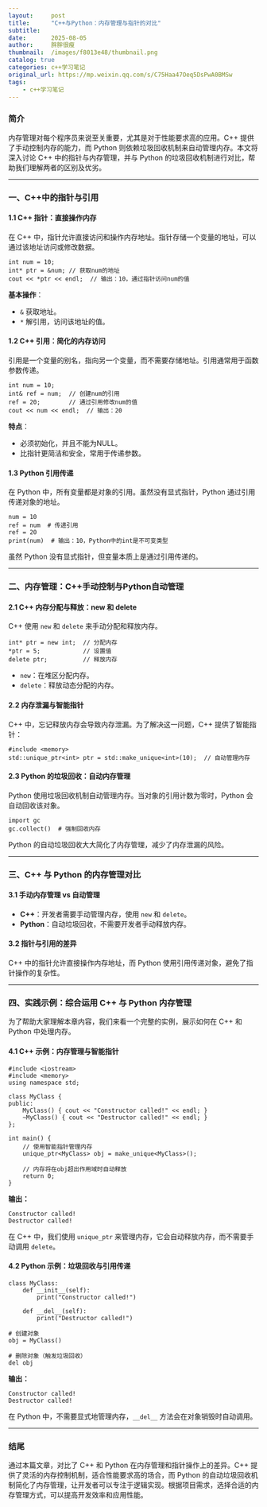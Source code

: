 ```yaml
---
layout:     post
title:      "C++与Python：内存管理与指针的对比"
subtitle:   
date:       2025-08-05
author:     胖胖很瘦
thumbnail:  /images/f8013e48/thumbnail.png
catalog: true
categories: c++学习笔记
original_url: https://mp.weixin.qq.com/s/C75Haa47Oeq5DsPwA0BMSw
tags:
    - c++学习笔记
---
```


### **简介**

内存管理对每个程序员来说至关重要，尤其是对于性能要求高的应用。C++ 提供了手动控制内存的能力，而 Python 则依赖垃圾回收机制来自动管理内存。本文将深入讨论 C++ 中的指针与内存管理，并与 Python 的垃圾回收机制进行对比，帮助我们理解两者的区别及优劣。

---

### **一、C++中的指针与引用**

#### **1.1 C++ 指针：直接操作内存**

在 C++ 中，指针允许直接访问和操作内存地址。指针存储一个变量的地址，可以通过该地址访问或修改数据。

```
int num = 10;  
int* ptr = &num; // 获取num的地址  
cout << *ptr << endl;  // 输出：10，通过指针访问num的值
```

**基本操作**：

* `&` 获取地址。
* `*` 解引用，访问该地址的值。

#### **1.2 C++ 引用：简化的内存访问**

引用是一个变量的别名，指向另一个变量，而不需要存储地址。引用通常用于函数参数传递。

```
int num = 10;  
int& ref = num;  // 创建num的引用  
ref = 20;        // 通过引用修改num的值  
cout << num << endl;  // 输出：20
```

**特点**：

* 必须初始化，并且不能为NULL。
* 比指针更简洁和安全，常用于传递参数。

#### **1.3 Python 引用传递**

在 Python 中，所有变量都是对象的引用。虽然没有显式指针，Python 通过引用传递对象的地址。

```
num = 10  
ref = num  # 传递引用  
ref = 20  
print(num)  # 输出：10，Python中的int是不可变类型
```

虽然 Python 没有显式指针，但变量本质上是通过引用传递的。

---

### **二、内存管理：C++手动控制与Python自动管理**

#### **2.1 C++ 内存分配与释放：new 和 delete**

C++ 使用 `new` 和 `delete` 来手动分配和释放内存。

```
int* ptr = new int;  // 分配内存  
*ptr = 5;            // 设置值  
delete ptr;          // 释放内存
```

* `new`：在堆区分配内存。
* `delete`：释放动态分配的内存。

#### **2.2 内存泄漏与智能指针**

C++ 中，忘记释放内存会导致内存泄漏。为了解决这一问题，C++ 提供了智能指针：

```
#include <memory>  
std::unique_ptr<int> ptr = std::make_unique<int>(10);  // 自动管理内存
```

#### **2.3 Python 的垃圾回收：自动内存管理**

Python 使用垃圾回收机制自动管理内存。当对象的引用计数为零时，Python 会自动回收该对象。

```
import gc  
gc.collect()  # 强制回收内存
```

Python 的自动垃圾回收大大简化了内存管理，减少了内存泄漏的风险。

---

### **三、C++ 与 Python 的内存管理对比**

#### **3.1 手动内存管理 vs 自动管理**

* **C++**：开发者需要手动管理内存，使用 `new` 和 `delete`。
* **Python**：自动垃圾回收，不需要开发者手动释放内存。

#### **3.2 指针与引用的差异**

C++ 中的指针允许直接操作内存地址，而 Python 使用引用传递对象，避免了指针操作的复杂性。

---

### **四、实践示例：综合运用 C++ 与 Python 内存管理**

为了帮助大家理解本章内容，我们来看一个完整的实例，展示如何在 C++ 和 Python 中处理内存。

#### **4.1 C++ 示例：内存管理与智能指针**

```
#include <iostream>  
#include <memory>  
using namespace std;  
  
class MyClass {  
public:  
    MyClass() { cout << "Constructor called!" << endl; }  
    ~MyClass() { cout << "Destructor called!" << endl; }  
};  
  
int main() {  
    // 使用智能指针管理内存  
    unique_ptr<MyClass> obj = make_unique<MyClass>();  
      
    // 内存将在obj超出作用域时自动释放  
    return 0;  
}
```

**输出：**

```
Constructor called!  
Destructor called!
```

在 C++ 中，我们使用 `unique_ptr` 来管理内存，它会自动释放内存，而不需要手动调用 `delete`。

#### **4.2 Python 示例：垃圾回收与引用传递**

```
class MyClass:  
    def __init__(self):  
        print("Constructor called!")  
  
    def __del__(self):  
        print("Destructor called!")  
  
# 创建对象  
obj = MyClass()  
  
# 删除对象（触发垃圾回收）  
del obj
```

**输出：**

```
Constructor called!  
Destructor called!
```

在 Python 中，不需要显式地管理内存，`__del__` 方法会在对象销毁时自动调用。

---

### **结尾**

通过本篇文章，对比了 C++ 和 Python 在内存管理和指针操作上的差异。C++ 提供了灵活的内存控制机制，适合性能要求高的场合，而 Python 的自动垃圾回收机制简化了内存管理，让开发者可以专注于逻辑实现。根据项目需求，选择合适的内存管理方式，可以提高开发效率和应用性能。